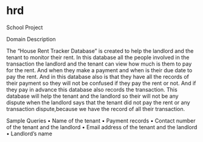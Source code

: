 # hrd
 School Project

Domain Description

The “House Rent Tracker Database” is created to help the landlord and 
the tenant to monitor their rent. In this database all the people involved 
in the transaction the landlord and the tenant can view how much is 
them to pay for the rent. And when they make a payment and when is their due 
date to pay the rent. And in this database also is that they have all the records of their payment so they will not be confused if they pay the rent or not. And if they pay in advance this database also records the transaction. 
This database will help the tenant and the landlord so their will not be any dispute when the landlord says that the tenant did not pay the rent or any transaction dispute,because we have the record of all their transaction. 

Sample Queries
•	Name of the tenant
•	Payment records
•	Contact number of the tenant and the landlord
•	Email address of the tenant and the landlord
•	Landlord’s name
